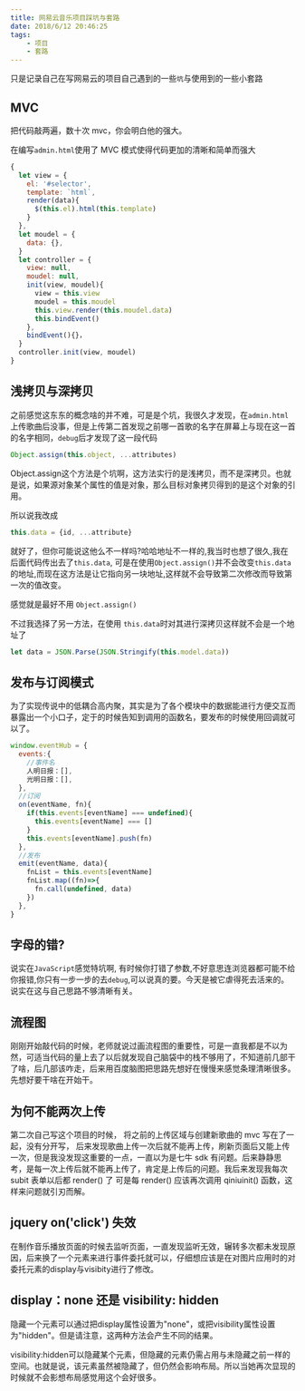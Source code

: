 ```yaml
---
title: 网易云音乐项目踩坑与套路
date: 2018/6/12 20:46:25
tags:
	- 项目
	- 套路
---
```


只是记录自己在写网易云的项目自己遇到的一些`坑`与使用到的一些小套路

## MVC

把代码敲两遍，数十次 mvc，你会明白他的强大。

在编写`admin.html`使用了 MVC 模式使得代码更加的清晰和简单而强大

<!--more-->

```JavaScript
{
  let view = {
    el: '#selector',
    template: `html`,
    render(data){
      $(this.el).html(this.template)
    }
  },
  let moudel = {
  	data: {},      
  }
  let controller = {
  	view: null,
    moudel: null,
    init(view, moudel){
      view = this.view
      moudel = this.moudel
      this.view.render(this.moudel.data)
      this.bindEvent()
    },
    bindEvent(){}，
  }
  controller.init(view, moudel)
}
```

## 浅拷贝与深拷贝

之前感觉这东东的概念啥的并不难，可是是个坑，我很久才发现，在`admin.html`上传歌曲后没事，但是上传第二首发现之前哪一首歌的名字在屏幕上与现在这一首的名字相同，`debug`后才发现了这一段代码
```JavaScript
Object.assign(this.object, ...attributes)
```
Object.assign这个方法是个坑啊，这方法实行的是浅拷贝，而不是深拷贝。也就是说，如果源对象某个属性的值是对象，那么目标对象拷贝得到的是这个对象的引用。

所以说我改成

```JavaScript
this.data = {id, ...attribute}
```

就好了，但你可能说这他么不一样吗?哈哈地址不一样的,我当时也想了很久,我在后面代码传出去了`this.data`, 可是在使用`Object.assign()`并不会改变`this.data`的地址,而现在这方法是让它指向另一块地址,这样就不会导致第二次修改而导致第一次的值改变。

感觉就是最好不用 `Object.assign()`

不过我选择了另一方法，在使用 `this.data`时对其进行深拷贝这样就不会是一个地址了

```javascript
let data = JSON.Parse(JSON.Stringify(this.model.data))
```

## 发布与订阅模式

为了实现传说中的低耦合高内聚，其实是为了各个模块中的数据能进行方便交互而暴露出一个小口子，定于的时候告知到调用的函数名，要发布的时候使用回调就可以了。

```JavaScript
window.eventHub = {
  events:{
    //事件名
    人明日报：[],
    光明日报：[],
  },
  //订阅
  on(eventName, fn){
    if(this.events[eventName] === undefined){
      this.events[eventName] === []
    }
    this.events[eventName].push(fn)
  },
  //发布
  emit(eventName, data){
    fnList = this.events[eventName]
    fnList.map((fn)=>{
      fn.call(undefined, data)
    })
  },
}
```

## 字母的错?

说实在`JavaScript`感觉特坑啊, 有时候你打错了参数,不好意思连浏览器都可能不给你报错,你只有一步一步的去`debug`,可以说真的要。今天是被它虐得死去活来的。说实在这与自己思路不够清晰有关。

## 流程图

刚刚开始敲代码的时候，老师就说过画流程图的重要性，可是一直我都是不以为然，可适当代码的量上去了以后就发现自己脑袋中的栈不够用了，不知道前几部干了啥，后几部该咋走，后来用百度脑图把思路先想好在慢慢来感觉条理清晰很多。先想好要干啥在开始干。

## 为何不能两次上传
第二次自己写这个项目的时候， 将之前的上传区域与创建新歌曲的 mvc 写在了一起，没有分开写，
后来发现歌曲上传一次后就不能再上传，刷新页面后又能上传一次，但是我没发现这重要的一点，一直以为是七牛 sdk 有问题。后来静静思考，是每一次上传后就不能再上传了，肯定是上传后的问题。我后来发现我每次 subit 表单以后都 render() 了 可是每 render() 应该再次调用 qiniuinit() 函数，这样来问题就引刃而解。

## jquery on('click') 失效

在制作音乐播放页面的时候去监听页面，一直发现监听无效，辗转多次都未发现原因，后来换了一个元素来进行事件委托就可以，仔细想应该是在对图片应用时的对委托元素的display与visibity进行了修改。

## display：none 还是  visibility: hidden

隐藏一个元素可以通过把display属性设置为"none"，或把visibility属性设置为"hidden"。但是请注意，这两种方法会产生不同的结果。

visibility:hidden可以隐藏某个元素，但隐藏的元素仍需占用与未隐藏之前一样的空间。也就是说，该元素虽然被隐藏了，但仍然会影响布局。所以当她再次显现的时候就不会影想布局感觉用这个会好很多。


